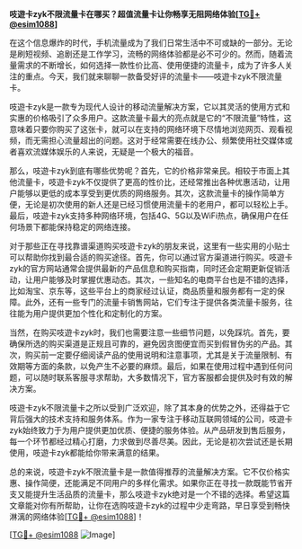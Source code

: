**吱遊卡zyk不限流量卡在哪买？超值流量卡让你畅享无阻网络体验[[TG💪+ @esim1088](https://t.me/s/esim1088)]**

在这个信息爆炸的时代，手机流量成为了我们日常生活中不可或缺的一部分。无论是刷短视频、追剧还是工作学习，流畅的网络体验都是必不可少的。然而，随着流量需求的不断增长，如何选择一款性价比高、使用便捷的流量卡，成为了许多人关注的重点。今天，我们就来聊聊一款备受好评的流量卡——吱遊卡zyk不限流量卡。

吱遊卡zyk是一款专为现代人设计的移动流量解决方案，它以其灵活的使用方式和实惠的价格吸引了众多用户。这款流量卡最大的亮点就是它的“不限流量”特性，这意味着只要你购买了这张卡，就可以在支持的网络环境下尽情地浏览网页、观看视频，而无需担心流量超出的问题。这对于经常需要在线办公、频繁使用社交媒体或者喜欢流媒体娱乐的人来说，无疑是一个极大的福音。

那么，吱遊卡zyk到底有哪些优势呢？首先，它的价格非常亲民。相较于市面上其他流量卡，吱遊卡zyk不仅提供了更高的性价比，还经常推出各种优惠活动，让用户能够以更低的成本享受到更优质的网络服务。其次，这款流量卡的操作简单方便，无论是初次使用的新人还是已经习惯使用流量卡的老用户，都可以轻松上手。最后，吱遊卡zyk支持多种网络环境，包括4G、5G以及WiFi热点，确保用户在任何场景下都能保持稳定的网络连接。

对于那些正在寻找靠谱渠道购买吱遊卡zyk的朋友来说，这里有一些实用的小贴士可以帮助你找到最合适的购买途径。首先，你可以通过官方渠道进行购买。吱遊卡zyk的官方网站通常会提供最新的产品信息和购买指南，同时还会定期更新促销活动，让用户能够及时掌握优惠动态。其次，一些知名的电商平台也是不错的选择，比如淘宝、京东等，这些平台上的商家经过认证，商品质量和服务都有一定的保障。此外，还有一些专门的流量卡销售网站，它们专注于提供各类流量卡服务，往往能为用户提供更加个性化和定制化的方案。

当然，在购买吱遊卡zyk时，我们也需要注意一些细节问题，以免踩坑。首先，要确保所选的购买渠道是正规且可靠的，避免因贪图便宜而买到假冒伪劣的产品。其次，购买前一定要仔细阅读产品的使用说明和注意事项，尤其是关于流量限制、有效期等方面的条款，以免产生不必要的麻烦。最后，如果在使用过程中遇到任何问题，可以随时联系客服寻求帮助，大多数情况下，官方客服都会提供及时有效的解决方案。

吱遊卡zyk不限流量卡之所以受到广泛欢迎，除了其本身的优势之外，还得益于它背后强大的技术支持和服务体系。作为一家专注于移动互联网领域的公司，吱遊卡zyk始终致力于为用户提供更加优质、便捷的服务体验。从产品研发到售后服务，每一个环节都经过精心打磨，力求做到尽善尽美。因此，无论是初次尝试还是长期使用，吱遊卡zyk都能给你带来满意的结果。

总的来说，吱遊卡zyk不限流量卡是一款值得推荐的流量解决方案。它不仅价格实惠、操作简便，还能满足不同用户的多样化需求。如果你正在寻找一款既能节省开支又能提升生活品质的流量卡，那么吱遊卡zyk绝对是一个不错的选择。希望这篇文章能对你有所帮助，让你在选购吱遊卡zyk的过程中少走弯路，早日享受到畅快淋漓的网络体验[[TG💪+ @esim1088](https://t.me/s/esim1088)]！

[[TG💪+ @esim1088](https://t.me/s/esim1088) ![Image](https://i.postimg.cc/4NQfJmqS/Snipaste-2025-05-13-00-14-12.png)]